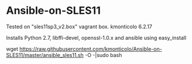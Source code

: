 # Ansible-on-SLES11

 Tested on "sles11sp3_v2.box" vagrant box.
 kmonticolo 6.2.17
 
 Installs Python 2.7, libffi-devel, openssl-1.0.x and ansible using easy_install
 
 wget https://raw.githubusercontent.com/kmonticolo/Ansible-on-SLES11/master/ansible_sles11.sh -O -|sudo bash
 
 
